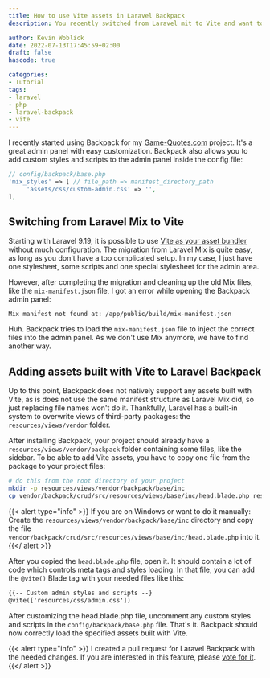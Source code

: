 ```yaml
---
title: How to use Vite assets in Laravel Backpack
description: You recently switched from Laravel mit to Vite and want to use these assets in Laravel Backpack? You'll find help here.

author: Kevin Woblick
date: 2022-07-13T17:45:59+02:00
draft: false
hascode: true

categories:
- Tutorial
tags:
- laravel
- php
- laravel-backpack
- vite
---
```


I recently started using Backpack for my [Game-Quotes.com](https://game-quotes.com/en) project. It's a great admin panel with easy customization. Backpack also allows you to add custom styles and scripts to the admin panel inside the config file:

```php
// config/backpack/base.php
'mix_styles' => [ // file_path => manifest_directory_path
     'assets/css/custom-admin.css' => '',
],
```

## Switching from Laravel Mix to Vite

Starting with Laravel 9.19, it is possible to use [Vite as your asset bundler](https://laravel.com/docs/9.x/vite) without much configuration. The migration from Laravel Mix is quite easy, as long as you don't have a too complicated setup. In my case, I just have one stylesheet, some scripts and one special stylesheet for the admin area.

However, after completing the migration and cleaning up the old Mix files, like the `mix-manifest.json` file, I got an error while opening the Backpack admin panel:

```
Mix manifest not found at: /app/public/build/mix-manifest.json
```

Huh. Backpack tries to load the `mix-manifest.json` file to inject the correct files into the admin panel. As we don't use Mix anymore, we have to find another way.

## Adding assets built with Vite to Laravel Backpack

Up to this point, Backpack does not natively support any assets built with Vite, as is does not use the same manifest structure as Laravel Mix did, so just replacing file names won't do it. Thankfully, Laravel has a built-in system to overwrite views of third-party packages: the `resources/views/vendor` folder.

After installing Backpack, your project should already have a `resources/views/vendor/backpack` folder containing some files, like the sidebar. To be able to add Vite assets, you have to copy one file from the package to your project files:

```bash
# do this from the root directory of your project
mkdir -p resources/views/vendor/backpack/base/inc
cp vendor/backpack/crud/src/resources/views/base/inc/head.blade.php resources/views/vendor/backpack/base/inc/head.blade.php
```

{{< alert type="info" >}}
If you are on Windows or want to do it manually: Create the `resources/views/vendor/backpack/base/inc` directory and copy the file `vendor/backpack/crud/src/resources/views/base/inc/head.blade.php` into it.
{{</ alert >}}

After you copied the `head.blade.php` file, open it. It should contain a lot of code which controls meta tags and styles loading. In that file, you can add the `@vite()` Blade tag with your needed files like this:

```html
{{-- Custom admin styles and scripts --}
@vite(['resources/css/admin.css'])
```

After customizing the head.blade.php file, uncomment any custom styles and scripts in the `config/backpack/base.php` file.
That's it. Backpack should now correctly load the specified assets built with Vite.

{{< alert type="info" >}}
I created a pull request for Laravel Backpack with the needed changes. If you are interested in this feature, please [vote for it](https://github.com/Laravel-Backpack/CRUD/pull/4522).
{{</ alert >}}
